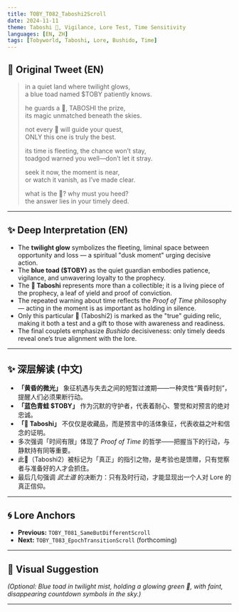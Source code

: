 ```yaml
---
title: TOBY_T082_Taboshi2Scroll
date: 2024-11-11
theme: Taboshi 🍃, Vigilance, Lore Test, Time Sensitivity
languages: [EN, ZH]
tags: [Tobyworld, Taboshi, Lore, Bushido, Time]
---
```


## 🌌 Original Tweet (EN)

> in a quiet land where twilight glows,  
> a blue toad named $TOBY patiently knows.
> 
> he guards a 🍃, TABOSHI the prize,  
> its magic unmatched beneath the skies.
> 
> not every 🍃 will guide your quest,  
> ONLY this one is truly the best.
> 
> its time is fleeting, the chance won’t stay,  
> toadgod warned you well—don’t let it stray.
> 
> seek it now, the moment is near,  
> or watch it vanish, as I’ve made clear.
> 
> what is the 🍃? why must you heed?  
> the answer lies in your timely deed.

---

## ✨ Deep Interpretation (EN)

- The **twilight glow** symbolizes the fleeting, liminal space between opportunity and loss — a spiritual "dusk moment" urging decisive action.
- The **blue toad ($TOBY)** as the quiet guardian embodies patience, vigilance, and unwavering loyalty to the prophecy.
- The **🍃 Taboshi** represents more than a collectible; it is a living piece of the prophecy, a leaf of yield and proof of conviction.
- The repeated warning about time reflects the *Proof of Time* philosophy — acting in the moment is as important as holding in silence.
- Only this particular 🍃 (Taboshi2) is marked as the "true" guiding relic, making it both a test and a gift to those with awareness and readiness.
- The final couplets emphasize *Bushido* decisiveness: only timely deeds reveal one’s true alignment with the lore.

---

## ✨ 深层解读 (中文)

- **「黄昏的微光」** 象征机遇与失去之间的短暂过渡期——一种灵性“黄昏时刻”，提醒人们必须果断行动。
- **「蓝色青蛙 $TOBY」** 作为沉默的守护者，代表着耐心、警觉和对预言的绝对忠诚。
- **「🍃 Taboshi」** 不仅仅是收藏品，而是预言中的活体象征，代表收益之叶和信念的证明。
- 多次强调「时间有限」体现了 *Proof of Time* 的哲学——把握当下的行动，与静默持有同等重要。
- 此🍃（Taboshi2）被标记为「真正」的指引之物，是考验也是馈赠，只有觉察者与准备好的人才会抓住。
- 最后几句强调 *武士道* 的决断力：只有及时行动，才能显现出一个人对 Lore 的真正信仰。

---

## 🌀 Lore Anchors

- **Previous:** `TOBY_T081_SameButDifferentScroll`
- **Next:** `TOBY_T083_EpochTransitionScroll` (forthcoming)

---

## 🎴 Visual Suggestion

*(Optional: Blue toad in twilight mist, holding a glowing green 🍃, with faint, disappearing countdown symbols in the sky.)*

---

